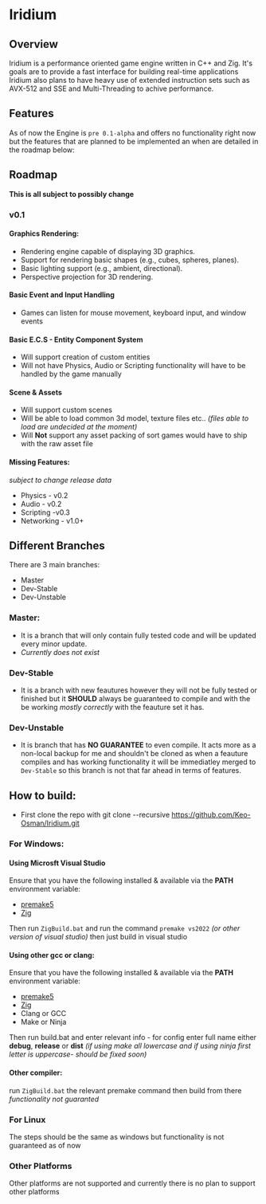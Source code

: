 # Iridium

## Overview
Iridium is a performance oriented game engine written in C++ and Zig. It's goals are to provide a fast interface for building real-time applications Iridium also plans to have heavy use of extended instruction sets such as AVX-512 and SSE and Multi-Threading to achive performance.

## Features
As of now the Engine is `pre 0.1-alpha` and offers no functionality right now but the features that are planned to be implemented an when are detailed in the roadmap below:

## Roadmap
**This is all subject to possibly change**
### v0.1
#### Graphics Rendering:
- Rendering engine capable of displaying 3D graphics.
- Support for rendering basic shapes (e.g., cubes, spheres, planes).
- Basic lighting support (e.g., ambient, directional).
- Perspective projection for 3D rendering.
#### Basic Event and Input Handling
- Games can listen for mouse movement, keyboard input, and window events
#### Basic E.C.S - Entity Component System
- Will support creation of custom entities
- Will not have Physics, Audio or Scripting functionality will have to be handled by the game manually
#### Scene & Assets
- Will support custom scenes
- Will be able to load common 3d model, texture files etc.. *(files able to load are undecided at the moment)*
- Will **Not** support any asset packing of sort games would have to ship with the raw asset file
#### Missing Features:
*subject to change release data*
- Physics - v0.2
- Audio - v0.2
- Scripting -v0.3
- Networking - v1.0+

## Different Branches
There are 3 main branches:
- Master
- Dev-Stable
- Dev-Unstable

### Master:
- It is a branch that will only contain fully tested code and will be updated every minor update.
- *Currently does not exist*
### Dev-Stable 
- It is a branch with new feautures however they will not be fully tested or finished but it **SHOULD** always be guaranteed to compile and with the be working *mostly correctly* with the feauture set it has.
### Dev-Unstable
- It is branch that has **NO GUARANTEE** to even compile. It acts more as a non-local backup for me and shouldn't be cloned as when a feauture compiles and has working functionality it will be immediatley merged to `Dev-Stable` so this branch is not that far ahead in terms of features. 

## How to build:
- First clone the repo with git clone --recursive https://github.com/Keo-Osman/Iridium.git
### For Windows:
#### Using Microsft Visual Studio
Ensure that you have the following installed & available via the **PATH** environment variable:
- [premake5](https://premake.github.io/)
- [Zig](https://ziglang.org/)

Then run `ZigBuild.bat` and run the command `premake vs2022` *(or other version of visual studio)* then just build in visual studio

#### Using other gcc or clang:
Ensure that you have the following installed & available via the **PATH** environment variable:
- [premake5](https://premake.github.io/)
- [Zig](https://ziglang.org/)
- Clang or GCC
- Make or Ninja

Then run build.bat and enter relevant info - for config enter full name either **debug**, **release** or **dist** *(if using make all lowercase and if using ninja first letter is uppercase- should be fixed soon)*

#### Other compiler:
run `ZigBuild.bat` the relevant premake command then build from there *functionality not guaranted*

### For Linux
The steps should be the same as windows but functionality is not guaranteed as of now

### Other Platforms
Other platforms are not supported and currently there is no plan to support other platforms

